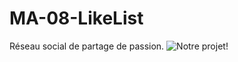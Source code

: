 # MA-08-LikeList
Réseau social de partage de passion.
![Notre projet!](https://www.google.com/url?sa=i&url=https%3A%2F%2Fwww.francetvinfo.fr%2Felections%2Fpresidentielle%2Fvideo-presidentielle-quand-emmanuel-macron-hurle-a-pleins-poumons-dans-son-micro_1963157.html&psig=AOvVaw0dcyh4bAcfKBFENwwyE_5n&ust=1607080020011000&source=images&cd=vfe&ved=0CAIQjRxqFwoTCOD_huDVse0CFQAAAAAdAAAAABAD)
